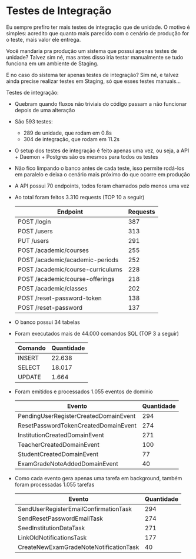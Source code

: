 # Testes de Integração

Eu sempre prefiro ter mais testes de integração que de unidade.
O motivo é simples: acredito que quanto mais parecido com o cenário de produção for o teste, mais valor ele entrega.

Você mandaria pra produção um sistema que possui apenas testes de unidade? Talvez sim né, mas antes disso iria testar manualmente se tudo funciona em um ambiente de Staging.

E no caso do sistema ter apenas testes de integração? Sim né, e talvez ainda precise realizar testes em Staging, só que esses testes manuais...

Testes de integração:
- Quebram quando fluxos não triviais do código passam a não funcionar depois de uma alteração


- São 593 testes:
    - 289 de unidade, que rodam em 0.8s
    - 304 de integração, que rodam em 11.2s
- O setup dos testes de integração é feito apenas uma vez, ou seja, a API + Daemon + Postgres são os mesmos para todos os testes
- Não fico limpando o banco antes de cada teste, isso permite rodá-los em paralelo e deixa o cenário mais próximo do que ocorre em produção


- A API possui 70 endpoints, todos foram chamados pelo menos uma vez
- Ao total foram feitos 3.310 requests (TOP 10 a seguir)

    | Endpoint                          | Requests |
    |-----------------------------------|----------|
    | POST /login                       | 387      |
    | POST /users                       | 313      |
    | PUT  /users                       | 291      |
    | POST /academic/courses            | 255      |
    | POST /academic/academic-periods   | 252      |
    | POST /academic/course-curriculums | 228      |
    | POST /academic/course-offerings   | 218      |
    | POST /academic/classes            | 202      |
    | POST /reset-password-token        | 138      |
    | POST /reset-password              | 137      |



- O banco possui 34 tabelas
- Foram executados mais de 44.000 comandos SQL (TOP 3 a seguir)

    | Comando | Quantidade |
    |---------|------------|
    | INSERT  | 22.638     |
    | SELECT  | 18.017     |
    | UPDATE  | 1.664      |



- Foram emitidos e processados 1.055 eventos de domínio

    | Evento                                | Quantidade |
    |---------------------------------------|------------|
    | PendingUserRegisterCreatedDomainEvent | 294        |
    | ResetPasswordTokenCreatedDomainEvent  | 274        |
    | InstitutionCreatedDomainEvent         | 271        |
    | TeacherCreatedDomainEvent             | 100        |
    | StudentCreatedDomainEvent             | 77         |
    | ExamGradeNoteAddedDomainEvent         | 40         |


- Como cada evento gera apenas uma tarefa em background, também foram processadas 1.055 tarefas

    | Evento                                 | Quantidade |
    |----------------------------------------|------------|
    | SendUserRegisterEmailConfirmationTask  | 294        |
    | SendResetPasswordEmailTask             | 274        |
    | SeedInstitutionDataTask                | 271        |
    | LinkOldNotificationsTask               | 177        |
    | CreateNewExamGradeNoteNotificationTask | 40         |

